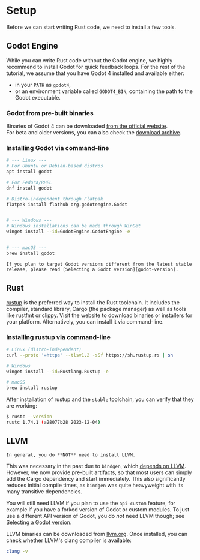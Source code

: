 <!--
  ~ Copyright (c) godot-rust; Bromeon and contributors.
  ~ This Source Code Form is subject to the terms of the Mozilla Public
  ~ License, v. 2.0. If a copy of the MPL was not distributed with this
  ~ file, You can obtain one at https://mozilla.org/MPL/2.0/.
-->

# Setup

Before we can start writing Rust code, we need to install a few tools.


## Godot Engine

While you can write Rust code without the Godot engine, we highly recommend to install Godot for quick feedback loops.
For the rest of the tutorial, we assume that you have Godot 4 installed and available either:

- in your `PATH` as `godot4`,
- or an environment variable called `GODOT4_BIN`, containing the path to the Godot executable.


### Godot from pre-built binaries

Binaries of Godot 4 can be downloaded [from the official website][godot-download].  
For beta and older versions, you can also check the [download archive][godot-download-archive].


### Installing Godot via command-line

```bash
# --- Linux ---
# For Ubuntu or Debian-based distros
apt install godot

# For Fedora/RHEL
dnf install godot

# Distro-independent through Flatpak
flatpak install flathub org.godotengine.Godot


# --- Windows ---
# Windows installations can be made through WinGet
winget install --id=GodotEngine.GodotEngine -e


# --- macOS ---
brew install godot
```

```admonish note title="Other Godot versions"
If you plan to target Godot versions different from the latest stable release, please read [Selecting a Godot version][godot-version].
```


## Rust

[rustup] is the preferred way to install the Rust toolchain. It includes the compiler, standard library, Cargo (the package manager)
as well as tools like rustfmt or clippy. Visit the website to download binaries or installers for your platform. Alternatively, you can
install it via command-line.


### Installing rustup via command-line

```bash
# Linux (distro-independent)
curl --proto '=https' --tlsv1.2 -sSf https://sh.rustup.rs | sh

# Windows
winget install --id=Rustlang.Rustup -e

# macOS
brew install rustup
```

After installation of rustup and the `stable` toolchain, you can verify that they are working:

```bash
$ rustc --version
rustc 1.74.1 (a28077b28 2023-12-04)
```


## LLVM

```admonish tip
In general, you do **NOT** need to install LLVM.
```

This was necessary in the past due to `bindgen`, which [depends on LLVM][llvm-bindgen].
However, we now provide pre-built artifacts, so that most users can simply add the Cargo dependency and start immediately.
This also significantly reduces initial compile times, as `bindgen` was quite heavyweight with its many transitive dependencies.

You will still need LLVM if you plan to use the `api-custom` feature, for example if you have a forked version of Godot or custom
modules. To just use a different API version of Godot, you do _not_ need LLVM though; see [Selecting a Godot version][godot-version].

LLVM binaries can be downloaded from [llvm.org][llvm]. Once installed, you can check whether LLVM's clang compiler is available:

```bash
clang -v
```


[godot-download-archive]: https://godotengine.org/download/archive/
[godot-download]: https://godotengine.org/download/
[godot-version]: ../toolchain/godot-version.md
[llvm-bindgen]: https://rust-lang.github.io/rust-bindgen/requirements.html
[llvm]: https://releases.llvm.org
[rustup-windows]: https://github.com/rust-lang/rustup#working-with-rust-on-windows
[rustup]: https://rustup.rs
